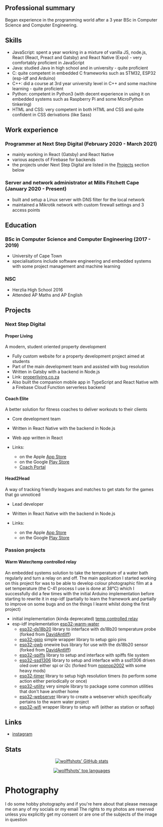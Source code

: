 ## Professional summary

Began  experience in the programming world after a 3 year BSc in Computer Science and Computer Engineering.

## Skills

- JavaScript: spent a year working in a mixture of vanilla JS, node.js, React (React, Preact and Gatsby) and React Native (Expo) - very comfortably proficient in JavaScript
- Java: studied Java in high school and in university - quite proficient
- C: quite competent in embedded C frameworks such as STM32, ESP32 (esp-idf and Arduino)
- C++: did a course at 3rd year university level in C++ and some machine learning - quite proficient
- Python: competent in Python3 (with decent experience in using it on embedded systems such as Raspberry Pi and some MicroPython tinkering)
- HTML and CSS: very competent in both HTML and CSS and quite confident in CSS derivations (like Sass)

## Work experience

### Programmer at Next Step Digital (February 2020 - March 2021)

- mainly working in React (Gatsby) and React Native
- various aspects of Firebase for backends
- the projects under Next Step Digital are listed in the [Projects](#projects) section below

### Server and network administrator at Mills Fitchett Cape (January 2020 - Present)

- built and setup a Linux server with DNS filter for the local network
- maintained a Mikrotik network with custom firewall settings and 3 access points

## Education

### BSc in Computer Science and Computer Engineering (2017 - 2019)

- University of Cape Town
- specialisations include software engineering and embedded systems with some project management and machine learning

### NSC

- Herzlia High School 2016
- Attended AP Maths and AP English

## Projects

### Next Step Digital
#### Proper Living
A modern, student oriented property development

- Fully custom website for a property development project aimed at students
- Part of the main development team and assisted with bug resolution
- Written in Gatsby with a backend in Node.js
- Link: [properliving.co.za](https://properliving.co.za/)
- Also built the companion mobile app in TypeScript and React Native with a Firebase Cloud Function serverless backend

#### Coach Elite

A better solution for fitness coaches to deliver workouts to their clients

- Core development team
- Written in React Native with the backend in Node.js
- Web app written in React
- Links:

  - on the Apple [App Store](https://apps.apple.com/gb/app/coachelite/id1512634037)
  - on the Google [Play Store](https://play.google.com/store/apps/details?id=com.coachelite.coachelite)
  - [Coach Portal](https://coachelite.co.za/)

#### Head2Head

A way of tracking friendly leagues and matches to get stats for the games that go unnoticed

- Lead developer
- Written in React Native with the backend in Node.js
- Links:

  - on the Apple [App Store](https://apps.apple.com/us/app/Head2Head/id1527745287)
  - on the Google [Play Store](https://play.google.com/store/apps/details?id=com.nextstepdigital.head2head)

### Passion projects

#### Warm Water/temp controlled relay

An embedded systems solution to take the temperature of a water bath regularly and turn a relay on and off. The main application I started working on this project for was to be able to develop colour photographic film at a set temperature (the C-41 process I use is done at 38°C) which I successfully did a few times with the initial Arduino implementation before starting to rewrite it in esp-idf (partially to learn the framework and partially to improve on some bugs and on the things I learnt whilst doing the first project)

- initial implementation (kinda deprecated) [temp controlled relay](https://github.com/wolffshots/temp_controlled_relay)
- esp-idf implementation [esp32-warm-water](https://github.com/wolffshots/esp32-warm-water.git)
  - [esp32-ds18b20](https://github.com/wolffshots/esp32-ds18b20) library to interface with ds18b20 temperature probe (forked from [DavidAntliff](https://github.com/DavidAntliff/esp32-ds18b20))
  - [esp32-gpio](https://github.com/wolffshots/esp32-gpio) simple wrapper library to setup gpio pins
  - [esp32-owb](https://github.com/wolffshots/esp32-owb) onewire bus library for use with the ds18b20 sensor (forked from [DavidAntliff](https://github.com/DavidAntliff/esp32-owb))
  - [esp32-spiffs](https://github.com/wolffshots/esp32-spiffs) library to setup and interface with spiffs file system
  - [esp32-ssd1306](https://github.com/wolffshots/esp32-ssd1306) library to setup and interface with a ssd1306 driven oled over either spi or i2c (forked from [nopnop2002](https://github.com/nopnop2002/esp-idf-ssd1306) with some heavy mods)
  - [esp32-timer](https://github.com/wolffshots/esp32-timer) library to setup high resolution timers (to perform some action either periodically or once)
  - [esp32-utility](https://github.com/wolffshots/esp32-utility) very simple library to package some common utilities that don't have another home
  - [esp32-webserver](https://github.com/wolffshots/esp32-webserver) library to create a webserver which specifically pertains to the warm water project
  - [esp32-wifi](https://github.com/wolffshots/esp32-wifi) wrapper library to setup wifi (either as station or softap)

## Links

- [instagram](https://www.instagram.com/wolffshots)

## Stats

<p align="center">
  <a href="https://github.com/wolffshots">
    <img src="https://github-readme-stats.vercel.app/api?username=wolffshots&count_private=true&show_icons=true" alt="wolffshots' GitHub stats" data-canonical-src="https://github-readme-stats.vercel.app/api?username=wolffshots&amp;count_private=true&amp;show_icons=true" style="max-width:100%;">
  </a>
</p>

<p align="center">
  <a href="https://github.com/wolffshots">
    <img src="https://github-readme-stats.vercel.app/api/top-langs/?username=wolffshots" alt="wolffshots' top languages" data-canonical-src="https://github-readme-stats.vercel.app/api/top-langs/?username=wolffshots" style="max-width:100%;">
  </a>
</p>

# Photography

I do some hobby photography and if you're here about that please message me on any of my socials or my email
The rights to my photos are reserved unless you explicitly get my consent or are one of the subjects of the image in question
